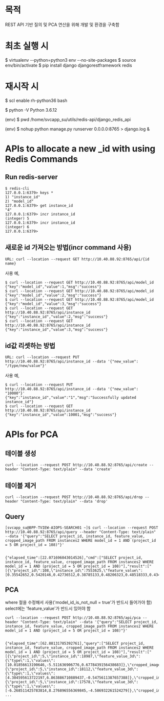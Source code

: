 # 목적

REST API 기반 질의 및 PCA 연산을 위해 개발 및 환경을 구축함

# 최초 실행 시
$ virtualenv --python=python3 env --no-site-packages
$ source env/bin/activate
$ pip install django djangorestframework redis


# 재시작 시
$ scl enable rh-python36 bash

$ python -V
Python 3.6.12

(env) $ pwd
/home/svcapp_su/utils/redis-api/django_redis_api

(env) $ nohup python manage.py runserver 0.0.0.0:8765  > django.log &


# APIs to allocate a new _id with using Redis Commands

## Run redis-server
```
$ redis-cli
127.0.0.1:6379> keys *
1) "instance_id"
2) "model_id"
127.0.0.1:6379> get instance_id
"4"
127.0.0.1:6379> incr instance_id
(integer) 5
127.0.0.1:6379> incr instance_id
(integer) 6
127.0.0.1:6379>
```

## 새로운 id 가져오는 방법(incr command 사용)
```
URL: curl --location --request GET http://10.40.88.92:8765/api/{id name}
```

사용 예,
```
$ curl --location --request GET http://10.40.88.92:8765/api/model_id
{"key":"model_id","value":1,"msg":"success"}
$ curl --location --request GET http://10.40.88.92:8765/api/model_id
{"key":"model_id","value":2,"msg":"success"}
$ curl --location --request GET http://10.40.88.92:8765/api/model_id
{"key":"model_id","value":3,"msg":"success"}
$ curl --location --request GET http://10.40.88.92:8765/api/instance_id
{"key":"instance_id","value":2,"msg":"success"}
$ curl --location --request GET http://10.40.88.92:8765/api/instance_id
{"key":"instance_id","value":3,"msg":"success"}
```

## id값 리셋하는 방법
```
URL: curl --location --request PUT http://10.40.88.92:8765/api/instance_id --data '{"new_value": "/type/new/value"}'
```

사용 예,
```
$ curl --location --request PUT http://10.40.88.92:8765/api/instance_id --data '{"new_value": "10000"}'
{"key":"instance_id","value":"1","msg":"Successfully updated instance_id"}
$ curl --location --request GET http://10.40.88.92:8765/api/instance_id
{"key":"instance_id","value":10001,"msg":"success"}
```

# APIs for PCA

## 테이블 생성

```
curl --location --request POST http://10.40.88.92:8765/api/create --header "Content-Type: text/plain" --data 'create'
```

## 테이블 제거
```
curl --location --request POST http://10.40.88.92:8765/api/drop --header "Content-Type: text/plain" --data 'drop' 
```

## Query
```
[svcapp_su@BPP-TVIEW-AIOPS-SEARCH01 ~]$ curl --location --request POST http://10.40.88.92:8765/api/query --header "Content-Type: text/plain" --data '{"query":"SELECT project_id, instance_id, feature_value, cropped_image_path FROM instances2 WHERE model_id = 1 AND (project_id = 5 OR project_id = 108)"}'


{"elapsed_time":[22.071696043014526],"cmd":["SELECT project_id, instance_id, feature_value, cropped_image_path FROM instances2 WHERE model_id = 1 AND (project_id = 5 OR project_id = 108)"],"result":["[{\"project_id\":108,\"instance_id\":7553625,\"feature_value\":[0.35542652,0.5420146,0.42736512,0.38785133,0.48206323,0.48518333,0.43490148,0.5042965,0.49428207,0.37250596,0.28475612,0.35937348,0.48797792,0.50746137,0.39251664,0.46511638,0.5962325,0.2686054,0.42894325,0.42551893,0.3258215,0.51388115,0.44065857,0.41618633,0.5295157,0.51960707,0.4763249,0.39503786,0.44422296,0.3771433,0.41929758,0.45370558,0.37161332,0.49084604,0.65738505,0.4750429,0.44083253,0.42128822,0.4113718,0.5934207,0.4469131,0.49588057,0.38446122,0.35168803,0.3548299,0.5160891,0.38118386,0.518747,0.44242555,0.54260063,0.44359797,0.3967149,0.52373546,0.44709077,0.537754,0.47580478,0.39291868,
```

## PCA

where 절을 수정해서 사용('model_id_is_not_null = true'가 반드시 들어가야 함)
select에는 'feature_value'가 반드시 있어야 함

```
curl --location --request POST http://10.40.88.92:8765/api/pca --header "Content-Type: text/plain" --data '{"query":"SELECT project_id, instance_id, feature_value, cropped_image_path FROM instances2 WHERE model_id = 1 AND (project_id = 5 OR project_id = 108)"}'


{"elapsed_time":[62.88131785392761],"query":["SELECT project_id, instance_id, feature_value, cropped_image_path FROM instances2 WHERE model_id = 1 AND (project_id = 5 OR project_id = 108)"],"result":["[{\"project_id\":5,\"instance_id\":18987,\"feature_value_3d\":{\"type\":1,\"values\":[10.01856613190646,-5.511636906776,0.6778439156438683]},\"cropped_image_path\":\"/metavision/vol1/MEDIA/IMAGE_DATA/crop/18987_120948_00_00085.jpg\"}, {\"project_id\":5,\"instance_id\":18112,\"feature_value_3d\":{\"type\":1,\"values\":[4.304595613722197,6.863886710889437,-0.5475611387657388]},\"cropped_image_path\":\"/metavision/vol1/MEDIA/IMAGE_DATA/crop/18112_111004_00_00339.jpg\"}, {\"project_id\":5,\"instance_id\":17578,\"feature_value_3d\":{\"type\":1,\"values\":[-6.268511425783814,8.276896556369845,-4.586932261524279]},\"cropped_image_path\":\"/metavision/vol1/MEDIA/IMAGE_DATA/crop/17578_105421_01_00127.jpg\"}, ...

```


